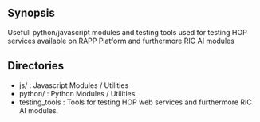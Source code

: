 ## Synopsis

Usefull python/javascript modules and testing tools used for testing HOP services
available on RAPP Platform and furthermore RIC AI modules

## Directories

- js/ : Javascript Modules / Utilities
- python/ : Python Modules / Utilities 
- testing_tools : Tools for testing HOP web services and furthermore RIC AI modules.

